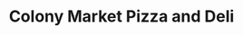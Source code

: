 ---
title: "Colony Market Pizza and Deli"
url: /roseburg/colony-market-pizza-and-deli/
shop: convenience
---